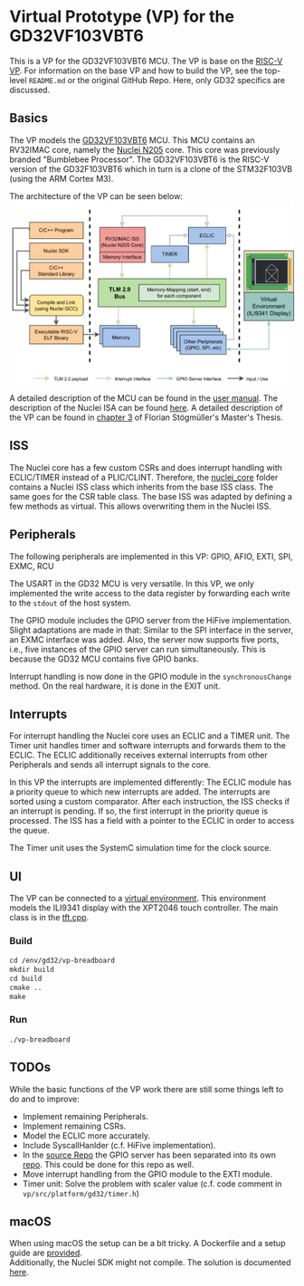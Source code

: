 # Virtual Prototype (VP) for the GD32VF103VBT6

This is a VP for the GD32VF103VBT6 MCU. The VP is base on the [RISC-V VP](https://github.com/agra-uni-bremen/riscv-vp). For information on the base VP and how to build the VP, see the top-level `README.md` or the original GitHub Repo. Here, only GD32 specifics are discussed.

## Basics

The VP models the [GD32VF103VBT6](https://www.gigadevice.com/product/mcu/risc-v/gd32vf103vbt6) MCU. This MCU contains an RV32IMAC core, namely the [Nuclei N205](https://www.nucleisys.com/product/200.php) core. This core was previously branded "Bumblebee Processor". The GD32VF103VBT6 is the RISC-V version of the GD32F103VBT6 which in turn is a clone of the STM32F103VB (using the ARM Cortex M3).

The architecture of the VP can be seen below:   
![VP Architecture](vp.svg)

A detailed description of the MCU can be found in the [user manual](https://www.gigadevice.com.cn/Public/Uploads/uploadfile/files/20230209/GD32VF103_User_Manual_EN_Rev1.4.pdf). The description of the Nuclei ISA can be found [here](https://doc.nucleisys.com/nuclei_spec/). A detailed description of the VP can be found in [chapter 3](GD32_VP.pdf) of Florian Stögmüller's Master's Thesis.

## ISS

The Nuclei core has a few custom CSRs and does interrupt handling with ECLIC/TIMER instead of a PLIC/CLINT. Therefore, the [nuclei_core](../../vp/src/platform/gd32/nuclei_core) folder contains a Nuclei ISS class which inherits from the base ISS class. The same goes for the CSR table class. The base ISS was adapted by defining a few methods as virtual. This allows overwriting them in the Nuclei ISS.

## Peripherals

The following peripherals are implemented in this VP: GPIO, AFIO, EXTI, SPI, EXMC, RCU  

The USART in the GD32 MCU is very versatile. In this VP, we only implemented the write access to the data register by forwarding each write to the `stdout` of the host system.   

The GPIO module includes the GPIO server from the HiFive implementation. Slight adaptations are made in that: Similar to the SPI interface in the server, an EXMC interface was added. Also, the server now supports five ports, i.e., five instances of the GPIO server can run simultaneously. This is because the GD32 MCU contains five GPIO banks.

Interrupt handling is now done in the GPIO module in the `synchronousChange` method. On the real hardware, it is done in the EXIT unit.

## Interrupts

For interrupt handling the Nuclei core uses an ECLIC and a TIMER unit. The Timer unit handles timer and software interrupts and forwards them to the ECLIC. The ECLIC additionally receives external interrupts from other Peripherals and sends all interrupt signals to the core.

In this VP the interrupts are implemented differently: The ECLIC module has a priority queue to which new interrupts are added. The interrupts are sorted using a custom comparator. After each instruction, the ISS checks if an interrupt is pending. If so, the first interrupt in the priority queue is processed. The ISS has a field with a pointer to the ECLIC in order to access the queue.

The Timer unit uses the SystemC simulation time for the clock source.

## UI

The VP can be connected to a [virtual environment](../../env/gd32/vp-breadboard). This environment models the ILI9341 display with the XPT2046 touch controller. The main class is in the [tft.cpp](../../env/gd32/vp-breadboard/devices/c/tft.cpp).

### Build
```
cd /env/gd32/vp-breadboard
mkdir build 
cd build
cmake ..
make
```

### Run

```
./vp-breadboard
```

## TODOs

While the basic functions of the VP work there are still some things left to do and to improve:
- Implement remaining Peripherals.
- Implement remaining CSRs.
- Model the ECLIC more accurately.
- Include SyscallHanlder (c.f. HiFive implementation).
- In the [source Repo](https://github.com/agra-uni-bremen/riscv-vp) the GPIO server has been separated into its own [repo](https://github.com/agra-uni-bremen/virtual-breadboard). This could be done for this repo as well.
- Move interrupt handling from the GPIO module to the EXTI module.
- Timer unit: Solve the problem with scaler value (c.f. code comment in `vp/src/platform/gd32/timer.h`)

## macOS

When using macOS the setup can be a bit tricky. A Dockerfile and a setup guide are [provided](macOS-Config).   
Additionally, the Nuclei SDK might not compile. The solution is documented [here](SDK-wont-compile.txt).

